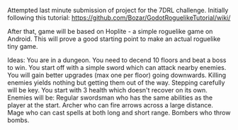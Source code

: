 Attempted last minute submission of project for the 7DRL challenge.
Initially following this tutorial: https://github.com/Bozar/GodotRoguelikeTutorial/wiki/

After that, game will be based on Hoplite - a simple roguelike game on Android. This will prove a good starting point to make an actual roguelike tiny game.

Ideas:
You are in a dungeon. You need to decend 10 floors and beat a boss to win. You start off with a simple sword which can attack nearby enemies. You will gain better upgrades (max one per floor) going downwards. Killing enemies yields nothing but getting them out of the way. Stepping carefully will be key. You start with 3 health which doesn't recover on its own. Enemies will be:
Regular swordsman who has the same abilities as the player at the start.
Archer who can fire arrows across a large distance.
Mage who can cast spells at both long and short range.
Bombers who throw bombs.
